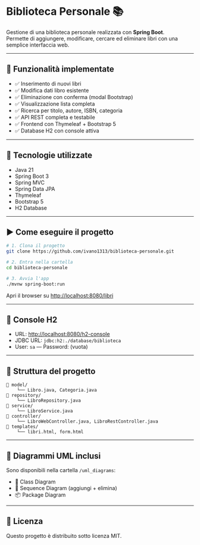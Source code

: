 # Biblioteca Personale 📚

Gestione di una biblioteca personale realizzata con **Spring Boot**.  
Permette di aggiungere, modificare, cercare ed eliminare libri con una semplice interfaccia web.

---

## 🚀 Funzionalità implementate

- ✅ Inserimento di nuovi libri
- ✅ Modifica dati libro esistente
- ✅ Eliminazione con conferma (modal Bootstrap)
- ✅ Visualizzazione lista completa
- ✅ Ricerca per titolo, autore, ISBN, categoria
- ✅ API REST completa e testabile
- ✅ Frontend con Thymeleaf + Bootstrap 5
- ✅ Database H2 con console attiva

---

## 🔧 Tecnologie utilizzate

- Java 21
- Spring Boot 3
- Spring MVC
- Spring Data JPA
- Thymeleaf
- Bootstrap 5
- H2 Database

---

## ▶️ Come eseguire il progetto

```bash
# 1. Clona il progetto
git clone https://github.com/ivano1313/biblioteca-personale.git

# 2. Entra nella cartella
cd biblioteca-personale

# 3. Avvia l'app
./mvnw spring-boot:run
```

Apri il browser su [http://localhost:8080/libri](http://localhost:8080/libri)

---

## 🧪 Console H2

- URL: [http://localhost:8080/h2-console](http://localhost:8080/h2-console)
- JDBC URL: `jdbc:h2:./database/biblioteca`
- User: `sa` — Password: (vuota)

---

## 📂 Struttura del progetto

```
📁 model/
    └── Libro.java, Categoria.java
📁 repository/
    └── LibroRepository.java
📁 service/
    └── LibroService.java
📁 controller/
    └── LibroWebController.java, LibroRestController.java
📁 templates/
    └── libri.html, form.html
```

---

## 📌 Diagrammi UML inclusi

Sono disponibili nella cartella `/uml_diagrams`:

- 📘 Class Diagram
- 🔁 Sequence Diagram (aggiungi + elimina)
- 📦 Package Diagram

---

## 📝 Licenza

Questo progetto è distribuito sotto licenza MIT.